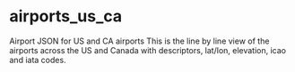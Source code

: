 # airports_us_ca
Airport JSON for US and CA airports
This is the line by line view of the airports across the US and Canada with descriptors, lat/lon, elevation, icao and iata codes.
